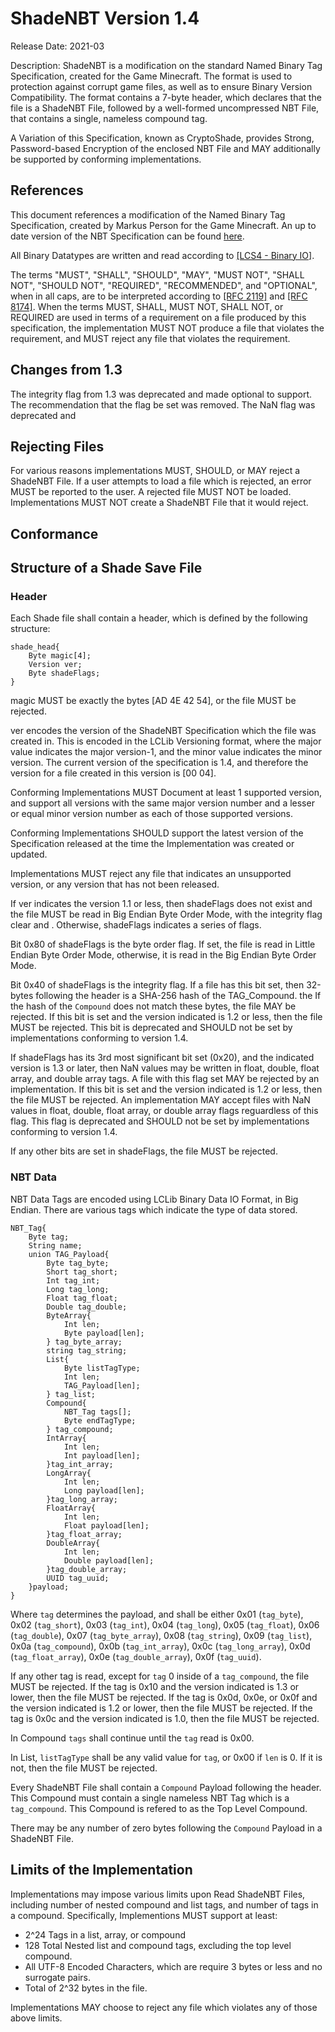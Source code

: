 # ShadeNBT Version 1.4

Release Date: 2021-03

Description: ShadeNBT is a modification on the standard Named Binary Tag Specification, created for the Game Minecraft. 
The format is used to protection against corrupt game files, as well as to ensure Binary Version Compatibility. 
The format contains a 7-byte header, which declares that the file is a ShadeNBT File, followed by a well-formed uncompressed NBT File, that contains a single, nameless compound tag. 

A Variation of this Specification, known as CryptoShade, provides Strong, Password-based Encryption of the enclosed NBT File and MAY additionally be supported by conforming implementations. 


## References
This document references a modification of the Named Binary Tag Specification, created by Markus Person for the Game Minecraft. 
An up to date version of the NBT Specification can be found [here](https://wiki.vg/nbt). 

All Binary Datatypes are written and read according to [[LCS4 - Binary IO]](https://lightningcreations.github.io/LCS/publications/LCS4). 

The terms "MUST", "SHALL", "SHOULD", "MAY", "MUST NOT", "SHALL NOT", "SHOULD NOT", "REQUIRED", 
 "RECOMMENDED", and "OPTIONAL", when in all caps, are to be interpreted according to [[RFC 2119]](https://tools.ietf.org/html/rfc2119) and [[RFC 8174]](https://tools.ietf.org/html/rfc8174). 
 When the terms MUST, SHALL, MUST NOT, SHALL NOT, or REQUIRED are used in terms of a requirement on a file produced by this specification, the implementation MUST NOT produce a file that violates the requirement, and MUST reject any file that violates the requirement.

## Changes from 1.3

The integrity flag from 1.3 was deprecated and made optional to support. The recommendation that the flag be set was removed. The NaN flag was deprecated and 

## Rejecting Files

For various reasons implementations MUST, SHOULD, or MAY reject a ShadeNBT File. 
If a user attempts to load a file which is rejected, an error MUST be reported to the user. A rejected file MUST NOT be loaded. 
Implementations MUST NOT create a ShadeNBT File that it would reject. 

## Conformance

## Structure of a Shade Save File ##

### Header ###

Each Shade file shall contain a header, which is defined by the following structure:

```
shade_head{
	Byte magic[4];
	Version ver;
	Byte shadeFlags;
}
```

magic MUST be exactly the bytes [AD 4E 42 54], or the file MUST be rejected.

ver encodes the version of the ShadeNBT Specification which the file was created in. 
This is encoded in the LCLib Versioning format, where the major value indicates the major version-1, and the minor value indicates the minor version. 
The current version of the specification is 1.4, and therefore the version for a file created in this version is [00 04]. 


Conforming Implementations MUST Document at least 1 supported version, and support all versions with the same major version number and a lesser or equal minor version number as each of those supported versions. 

Conforming Implementations SHOULD support the latest version of the Specification released at the time the Implementation was created or updated. 

Implementations MUST reject any file that indicates an unsupported version, or any version that has not been released. 

If ver indicates the version 1.1 or less, then shadeFlags does not exist and the file MUST be read in Big Endian Byte Order Mode, with the integrity flag clear and . Otherwise, shadeFlags indicates a series of flags. 

Bit 0x80 of shadeFlags is the byte order flag. If set, the file is read in Little Endian Byte Order Mode, otherwise, it is read in the Big Endian Byte Order Mode. 

Bit 0x40 of shadeFlags is the integrity flag. If a file has this bit set, then 32-bytes following the header is a SHA-256 hash of the TAG_Compound. the If the hash of the `Compound` does not match these bytes, the file MAY be rejected. If this bit is set and the version indicated is 1.2 or less, then the file MUST be rejected. This bit is deprecated and SHOULD not be set by implementations conforming to version 1.4. 

If shadeFlags has its 3rd most significant bit set (0x20), and the indicated version is 1.3 or later, then NaN values may be written in float, double, float array, and double array tags. A file with this flag set MAY be rejected by an implementation.  If this bit is set and the version indicated is 1.2 or less, then the file MUST be rejected. An implementation MAY accept files with NaN values in float, double, float array, or double array flags reguardless of this flag. This flag is deprecated and SHOULD not be set by implementations conforming to version 1.4. 

If any other bits are set in shadeFlags, the file MUST be rejected. 


### NBT Data ###

NBT Data Tags are encoded using LCLib Binary Data IO Format, in Big Endian. There are various tags which indicate the type of data stored. 

```
NBT_Tag{
	Byte tag;
	String name;
	union TAG_Payload{
		Byte tag_byte;
		Short tag_short;
		Int tag_int;
		Long tag_long;
		Float tag_float;
		Double tag_double;
		ByteArray{
			Int len;
			Byte payload[len];
		} tag_byte_array;
		string tag_string;
		List{
			Byte listTagType;
			Int len;
			TAG_Payload[len];
		} tag_list;
		Compound{
			NBT_Tag tags[];
			Byte endTagType;
		} tag_compound;
		IntArray{
			Int len;
			Int payload[len];
		}tag_int_array;
		LongArray{
			Int len;
			Long payload[len];
		}tag_long_array;
		FloatArray{
			Int len;
			Float payload[len];
		}tag_float_array;
		DoubleArray{
			Int len;
			Double payload[len];
		}tag_double_array;
		UUID tag_uuid;
	}payload;
}
```

Where `tag` determines the payload, and shall be either 0x01 (`tag_byte`), 0x02 (`tag_short`), 0x03 (`tag_int`), 0x04 (`tag_long`), 0x05 (`tag_float`), 0x06 (`tag_double`), 0x07 (`tag_byte_array`), 0x08 (`tag_string`), 0x09 (`tag_list`), 0x0a (`tag_compound`), 0x0b (`tag_int_array`), 0x0c (`tag_long_array`), 0x0d (`tag_float_array`), 0x0e (`tag_double_array`), 0x0f (`tag_uuid`). 

If any other tag is read, except for `tag` 0 inside of a `tag_compound`, the file MUST be rejected. 
If the tag is 0x10 and the version indicated is 1.3 or lower, then the file MUST be rejected. 
If the tag is 0x0d, 0x0e, or 0x0f and the version indicated is 1.2 or lower, then the file MUST be rejected.
If the tag is 0x0c and the version indicated is 1.0, then the file MUST be rejected.

In Compound `tags` shall continue until the `tag` read is 0x00.

In List, `listTagType` shall be any valid value for `tag`, or 0x00 if `len` is 0. If it is not, then the file MUST be rejected. 

Every ShadeNBT File shall contain a `Compound` Payload following the header. This Compound must contain a single nameless NBT Tag which is a `tag_compound`. This Compound is refered to as the Top Level Compound.

There may be any number of zero bytes following the `Compound` Payload in a ShadeNBT File. 


## Limits of the Implementation ##

Implementations may impose various limits upon Read ShadeNBT Files, including number of nested compound and list tags, and number of tags in a compound. 
Specifically, Implementions MUST support at least:
* 2^24 Tags in a list, array, or compound
* 128 Total Nested list and compound tags, excluding the top level compound. 
* All UTF-8 Encoded Characters, which are require 3 bytes or less and no surrogate pairs. 
* Total of 2^32 bytes in the file. 


Implementations MAY choose to reject any file which violates any of those above limits. 
